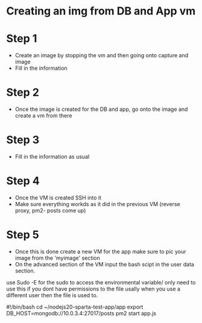 # Creating an img from DB and App vm

# Step 1
* Create an image by stopping the vm and then going onto capture and image
* Fill in the information

# Step 2
* Once the image is created for the DB and app, go onto the image and create a vm from there

# Step 3 
* Fill in the information as usual 

# Step 4 
* Once the VM is created SSH into it
* Make sure everything workds as it did in the previous VM (reverse proxy, pm2- posts come up)

# Step 5
* Once this is done create a new VM for the app make sure to pic your image from the 'myimage' section
* On the advanced section of the VM input the bash scipt in the user data section.


use Sudo -E for the sudo to access the environmental variable/ only need to use this if you dont have permissions to the file usally when you use a different user then the file is used to.























#!/bin/bash
cd ~/nodejs20-sparta-test-app/app
export DB_HOST=mongodb://10.0.3.4:27017/posts
pm2 start app.js
